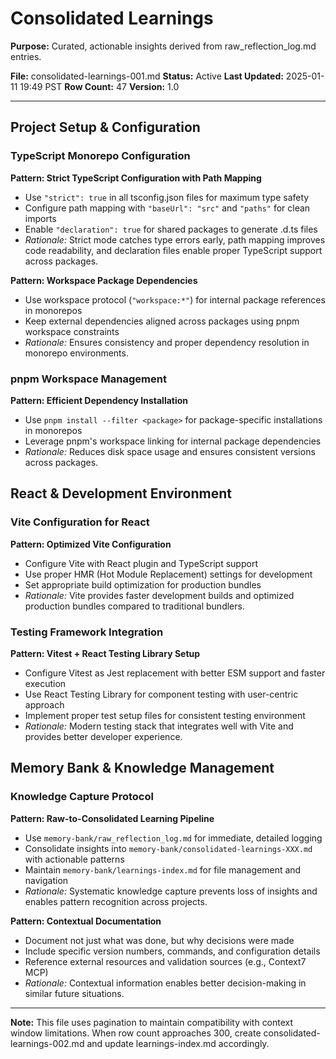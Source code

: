 # Consolidated Learnings

**Purpose:** Curated, actionable insights derived from raw_reflection_log.md entries.

**File:** consolidated-learnings-001.md
**Status:** Active
**Last Updated:** 2025-01-11 19:49 PST
**Row Count:** 47
**Version:** 1.0

---

## Project Setup & Configuration

### TypeScript Monorepo Configuration
**Pattern: Strict TypeScript Configuration with Path Mapping**
- Use `"strict": true` in all tsconfig.json files for maximum type safety
- Configure path mapping with `"baseUrl": "src"` and `"paths"` for clean imports
- Enable `"declaration": true` for shared packages to generate .d.ts files
- *Rationale:* Strict mode catches type errors early, path mapping improves code readability, and declaration files enable proper TypeScript support across packages.

**Pattern: Workspace Package Dependencies**
- Use workspace protocol (`"workspace:*"`) for internal package references in monorepos
- Keep external dependencies aligned across packages using pnpm workspace constraints
- *Rationale:* Ensures consistency and proper dependency resolution in monorepo environments.

### pnpm Workspace Management
**Pattern: Efficient Dependency Installation**
- Use `pnpm install --filter <package>` for package-specific installations in monorepos
- Leverage pnpm's workspace linking for internal package dependencies
- *Rationale:* Reduces disk space usage and ensures consistent versions across packages.

## React & Development Environment

### Vite Configuration for React
**Pattern: Optimized Vite Configuration**
- Configure Vite with React plugin and TypeScript support
- Use proper HMR (Hot Module Replacement) settings for development
- Set appropriate build optimization for production bundles
- *Rationale:* Vite provides faster development builds and optimized production bundles compared to traditional bundlers.

### Testing Framework Integration
**Pattern: Vitest + React Testing Library Setup**
- Configure Vitest as Jest replacement with better ESM support and faster execution
- Use React Testing Library for component testing with user-centric approach
- Implement proper test setup files for consistent testing environment
- *Rationale:* Modern testing stack that integrates well with Vite and provides better developer experience.

## Memory Bank & Knowledge Management

### Knowledge Capture Protocol
**Pattern: Raw-to-Consolidated Learning Pipeline**
- Use `memory-bank/raw_reflection_log.md` for immediate, detailed logging
- Consolidate insights into `memory-bank/consolidated-learnings-XXX.md` with actionable patterns
- Maintain `memory-bank/learnings-index.md` for file management and navigation
- *Rationale:* Systematic knowledge capture prevents loss of insights and enables pattern recognition across projects.

**Pattern: Contextual Documentation**
- Document not just what was done, but why decisions were made
- Include specific version numbers, commands, and configuration details
- Reference external resources and validation sources (e.g., Context7 MCP)
- *Rationale:* Contextual information enables better decision-making in similar future situations.

---

**Note:** This file uses pagination to maintain compatibility with context window limitations. When row count approaches 300, create consolidated-learnings-002.md and update learnings-index.md accordingly.